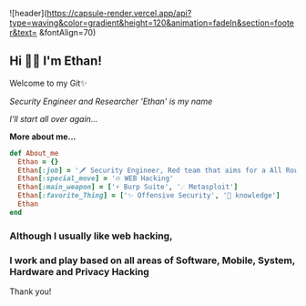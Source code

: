 ![header](https://capsule-render.vercel.app/api?type=waving&color=gradient&height=120&animation=fadeIn&section=footer&text= &fontAlign=70)


## Hi 👋🏼 I'm Ethan!

Welcome to my Git✨

*Security Engineer and Researcher*
*'Ethan' is my name*

*I'll start all over again...*

**More about me...**

```ruby
def About_me
  Ethan = {}
  Ethan[:job] = '🗡 Security Engineer, Red team that aims for a All Rounder'
  Ethan[:special_move] = '🔥 WEB Hacking'
  Ethan[:main_weapon] = ['⚡ Burp Suite', '☄️ Metasploit']
  Ethan[:favorite_Thing] = ['✨ Offensive Security', '🌱 knowledge']
  Ethan
end
```


### Although I usually like web hacking, 
### I work and play based on all areas of Software, Mobile, System, Hardware and Privacy Hacking

Thank you!

